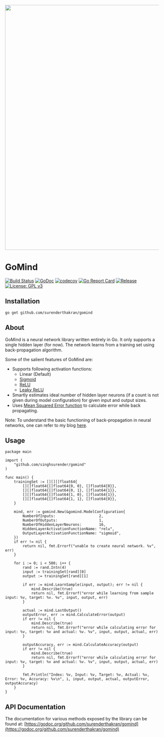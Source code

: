 <img src="https://golang.org/doc/gopher/fiveyears.jpg" width=800><br>

# GoMind

[![Build Status](https://travis-ci.com/surenderthakran/gomind.svg?branch=master)](https://travis-ci.com/surenderthakran/gomind)
[![GoDoc](https://godoc.org/github.com/surenderthakran/gomind?status.png)](https://godoc.org/github.com/surenderthakran/gomind)
[![codecov](https://codecov.io/gh/surenderthakran/gomind/branch/master/graph/badge.svg)](https://codecov.io/gh/surenderthakran/gomind)
[![Go Report Card](https://goreportcard.com/badge/github.com/surenderthakran/gomind)](https://goreportcard.com/report/github.com/surenderthakran/gomind)
[![Release](https://img.shields.io/github/tag/surenderthakran/gomind.svg?label=latest)](https://github.com/surenderthakran/gomind/releases/tag/v0.1-alpha)
[![License: GPL v3](https://img.shields.io/badge/License-GPL%20v3-blue.svg)](https://github.com/singhsurender/gomind/blob/master/LICENSE)

## Installation
```
go get github.com/surenderthakran/gomind
```

## About
GoMind is a neural network library written entirely in Go.
It only supports a single hidden layer (for now).
The network learns from a training set using back-propagation algorithm.

Some of the salient features of GoMind are:
- Supports following activation functions:
  - Linear (Default)
  - [Sigmoid](https://en.wikipedia.org/wiki/Sigmoid_function)
  - [ReLU](https://en.wikipedia.org/wiki/Rectifier_(neural_networks))
  - [Leaky ReLU](https://en.wikipedia.org/wiki/Rectifier_%28neural_networks%29#Leaky_ReLUs)
- Smartly estimates ideal number of hidden layer neurons (if a count is not given during model configuration) for given input and output sizes.
- Uses [Mean Squared Error function](https://en.wikipedia.org/wiki/Mean_squared_error) to calculate error while back propagating.

Note: To understand the basic functioning of back-propagation in neural networks, one can refer to my blog [here](https://www.surenderthakran.com/articles/tech/implement-back-propagation-neural-network).

## Usage
```
package main

import (
	"github.com/singhsurender/gomind"
)

func main() {
	trainingSet := [][][]float64{
		[][]float64{[]float64{0, 0}, []float64{0}},
		[][]float64{[]float64{0, 1}, []float64{1}},
		[][]float64{[]float64{1, 0}, []float64{1}},
		[][]float64{[]float64{1, 1}, []float64{0}},
	}

	mind, err := gomind.New(&gomind.ModelConfiguration{
		NumberOfInputs:                    2,
		NumberOfOutputs:                   1,
		NumberOfHiddenLayerNeurons:        16,
		HiddenLayerActivationFunctionName: "relu",
		OutputLayerActivationFunctionName: "sigmoid",
	})
	if err != nil {
		return nil, fmt.Errorf("unable to create neural network. %v", err)
	}

	for i := 0; i < 500; i++ {
		rand := rand.Intn(4)
		input := trainingSet[rand][0]
		output := trainingSet[rand][1]

		if err := mind.LearnSample(input, output); err != nil {
			mind.Describe(true)
			return nil, fmt.Errorf("error while learning from sample input: %v, target: %v. %v", input, output, err)
		}

		actual := mind.LastOutput()
		outputError, err := mind.CalculateError(output)
		if err != nil {
			mind.Describe(true)
			return nil, fmt.Errorf("error while calculating error for input: %v, target: %v and actual: %v. %v", input, output, actual, err)
		}

		outputAccuracy, err := mind.CalculateAccuracy(output)
		if err != nil {
			mind.Describe(true)
			return nil, fmt.Errorf("error while calculating error for input: %v, target: %v and actual: %v. %v", input, output, actual, err)
		}

		fmt.Println("Index: %v, Input: %v, Target: %v, Actual: %v, Error: %v, Accuracy: %v\n", i, input, output, actual, outputError, outputAccuracy)
	}
}
```

## API Documentation
The documentation for various methods exposed by the library can be found at: [https://godoc.org/github.com/surenderthakran/gomind](https://godoc.org/github.com/surenderthakran/gomind)
